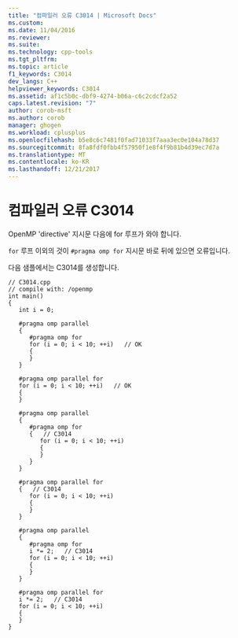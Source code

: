 ```yaml
---
title: "컴파일러 오류 C3014 | Microsoft Docs"
ms.custom: 
ms.date: 11/04/2016
ms.reviewer: 
ms.suite: 
ms.technology: cpp-tools
ms.tgt_pltfrm: 
ms.topic: article
f1_keywords: C3014
dev_langs: C++
helpviewer_keywords: C3014
ms.assetid: af1c5b0c-dbf9-4274-b06a-c6c2cdcf2a52
caps.latest.revision: "7"
author: corob-msft
ms.author: corob
manager: ghogen
ms.workload: cplusplus
ms.openlocfilehash: b5e8c6c7481f0fad71033f7aaa3ec0e104a78d37
ms.sourcegitcommit: 8fa8fdf0fbb4f57950f1e8f4f9b81b4d39ec7d7a
ms.translationtype: MT
ms.contentlocale: ko-KR
ms.lasthandoff: 12/21/2017
---
```

# <a name="compiler-error-c3014"></a>컴파일러 오류 C3014
OpenMP 'directive' 지시문 다음에 for 루프가 와야 합니다.  
  
 `for` 루프 이외의 것이 `#pragma omp for` 지시문 바로 뒤에 있으면 오류입니다.  
  
 다음 샘플에서는 C3014를 생성합니다.  
  
```  
// C3014.cpp  
// compile with: /openmp  
int main()  
{  
   int i = 0;  
  
   #pragma omp parallel  
   {  
      #pragma omp for  
      for (i = 0; i < 10; ++i)   // OK  
      {  
      }  
   }  
  
   #pragma omp parallel for  
   for (i = 0; i < 10; ++i)   // OK  
   {  
   }  
  
   #pragma omp parallel  
   {  
      #pragma omp for  
      {   // C3014  
         for (i = 0; i < 10; ++i)  
         {  
         }  
      }  
   }  
  
   #pragma omp parallel for  
   {   // C3014  
      for (i = 0; i < 10; ++i)  
      {  
      }  
   }  
  
   #pragma omp parallel  
   {  
      #pragma omp for  
      i *= 2;   // C3014  
      for (i = 0; i < 10; ++i)  
      {  
      }  
   }  
  
   #pragma omp parallel for  
   i *= 2;   // C3014  
   for (i = 0; i < 10; ++i)  
   {  
   }  
}  
```